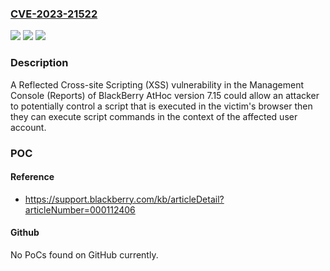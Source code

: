 ### [CVE-2023-21522](https://cve.mitre.org/cgi-bin/cvename.cgi?name=CVE-2023-21522)
![](https://img.shields.io/static/v1?label=Product&message=AtHoc&color=blue)
![](https://img.shields.io/static/v1?label=Version&message=%3D%207.15%20&color=brighgreen)
![](https://img.shields.io/static/v1?label=Vulnerability&message=n%2Fa&color=brighgreen)

### Description

A Reflected Cross-site Scripting (XSS) vulnerability in the Management Console (Reports) of BlackBerry AtHoc version 7.15 could allow an attacker to potentially control a script that is executed in the victim's browser then they can execute script commands in the context of the affected user account. 

### POC

#### Reference
- https://support.blackberry.com/kb/articleDetail?articleNumber=000112406

#### Github
No PoCs found on GitHub currently.

